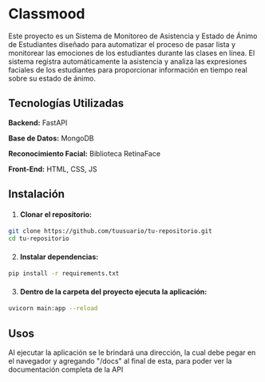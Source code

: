 
# Classmood

Este proyecto es un Sistema de Monitoreo de Asistencia y Estado de Ánimo de Estudiantes diseñado para automatizar el proceso de pasar lista y monitorear las emociones de los estudiantes durante las clases en línea. El sistema registra automáticamente la asistencia y analiza las expresiones faciales de los estudiantes para proporcionar información en tiempo real sobre su estado de ánimo.


## Tecnologías Utilizadas

**Backend:** FastAPI

**Base de Datos:** MongoDB

**Reconocimiento Facial:** Biblioteca RetinaFace

**Front-End:** HTML, CSS, JS


## Instalación 

1. #### Clonar el repositorio:
```bash
git clone https://github.com/tuusuario/tu-repositorio.git
cd tu-repositorio
```
2. #### Instalar dependencias:
```bash
pip install -r requirements.txt
```
3. #### Dentro de la carpeta del proyecto ejecuta la aplicación: 
```bash
uvicorn main:app --reload
```
    
## Usos

Al ejecutar la aplicación se le brindará una dirección, la cual debe pegar en el navegador y agregando "/docs" al final de esta, para poder ver la documentación completa de la API 


